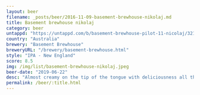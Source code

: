 ```yaml
---
layout: beer
filename: _posts/beer/2016-11-09-basement-brewhouse-nikolaj.md
title: Basement brewhouse nikolaj
category: beer
untappd: "https://untappd.com/b/basement-brewhouse-pilot-11-nicolaj/3216414"
country: "Australia"
brewery: "Basement Brewhouse"
breweryURL: "/brewery/basement-brewhouse.html"
style: "IPA - New England"
score: 8.5
img: /img/list/basement-brewhouse-nikolaj.jpeg
beer-date: "2019-06-22"
desc: "Almost creamy on the tip of the tongue with deliciousness all the way through"
permalink: /beer/:title.html
---
```

